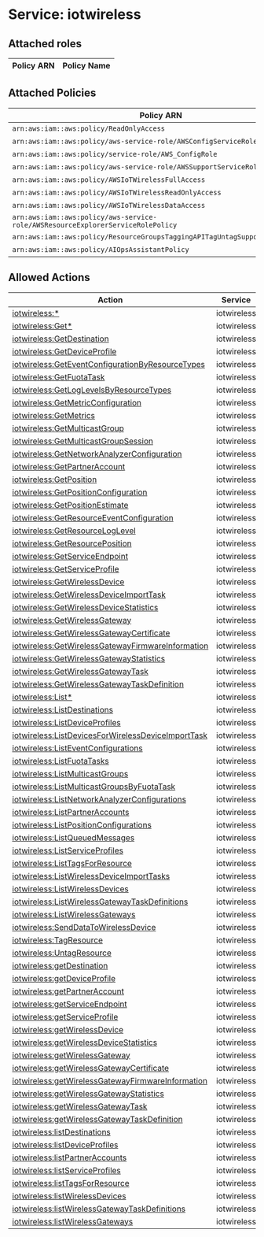# Service: iotwireless

## Attached roles

| Policy ARN | Policy Name |
|------------|-------------|
## Attached Policies

| Policy ARN | Policy Name |
|------------|-------------|
| `arn:aws:iam::aws:policy/ReadOnlyAccess` | [ReadOnlyAccess](../policies.md#readonlyaccess) |
| `arn:aws:iam::aws:policy/aws-service-role/AWSConfigServiceRolePolicy` | [AWSConfigServiceRolePolicy](../policies.md#awsconfigservicerolepolicy) |
| `arn:aws:iam::aws:policy/service-role/AWS_ConfigRole` | [AWS_ConfigRole](../policies.md#aws_configrole) |
| `arn:aws:iam::aws:policy/aws-service-role/AWSSupportServiceRolePolicy` | [AWSSupportServiceRolePolicy](../policies.md#awssupportservicerolepolicy) |
| `arn:aws:iam::aws:policy/AWSIoTWirelessFullAccess` | [AWSIoTWirelessFullAccess](../policies.md#awsiotwirelessfullaccess) |
| `arn:aws:iam::aws:policy/AWSIoTWirelessReadOnlyAccess` | [AWSIoTWirelessReadOnlyAccess](../policies.md#awsiotwirelessreadonlyaccess) |
| `arn:aws:iam::aws:policy/AWSIoTWirelessDataAccess` | [AWSIoTWirelessDataAccess](../policies.md#awsiotwirelessdataaccess) |
| `arn:aws:iam::aws:policy/aws-service-role/AWSResourceExplorerServiceRolePolicy` | [AWSResourceExplorerServiceRolePolicy](../policies.md#awsresourceexplorerservicerolepolicy) |
| `arn:aws:iam::aws:policy/ResourceGroupsTaggingAPITagUntagSupportedResources` | [ResourceGroupsTaggingAPITagUntagSupportedResources](../policies.md#resourcegroupstaggingapitaguntagsupportedresources) |
| `arn:aws:iam::aws:policy/AIOpsAssistantPolicy` | [AIOpsAssistantPolicy](../policies.md#aiopsassistantpolicy) |

## Allowed Actions

| Action | Service |
|--------|---------|
| [iotwireless:*](../actions.md#iotwireless:all) | iotwireless |
| [iotwireless:Get*](../actions.md#iotwireless:getall) | iotwireless |
| [iotwireless:GetDestination](../actions.md#iotwireless:getdestination) | iotwireless |
| [iotwireless:GetDeviceProfile](../actions.md#iotwireless:getdeviceprofile) | iotwireless |
| [iotwireless:GetEventConfigurationByResourceTypes](../actions.md#iotwireless:geteventconfigurationbyresourcetypes) | iotwireless |
| [iotwireless:GetFuotaTask](../actions.md#iotwireless:getfuotatask) | iotwireless |
| [iotwireless:GetLogLevelsByResourceTypes](../actions.md#iotwireless:getloglevelsbyresourcetypes) | iotwireless |
| [iotwireless:GetMetricConfiguration](../actions.md#iotwireless:getmetricconfiguration) | iotwireless |
| [iotwireless:GetMetrics](../actions.md#iotwireless:getmetrics) | iotwireless |
| [iotwireless:GetMulticastGroup](../actions.md#iotwireless:getmulticastgroup) | iotwireless |
| [iotwireless:GetMulticastGroupSession](../actions.md#iotwireless:getmulticastgroupsession) | iotwireless |
| [iotwireless:GetNetworkAnalyzerConfiguration](../actions.md#iotwireless:getnetworkanalyzerconfiguration) | iotwireless |
| [iotwireless:GetPartnerAccount](../actions.md#iotwireless:getpartneraccount) | iotwireless |
| [iotwireless:GetPosition](../actions.md#iotwireless:getposition) | iotwireless |
| [iotwireless:GetPositionConfiguration](../actions.md#iotwireless:getpositionconfiguration) | iotwireless |
| [iotwireless:GetPositionEstimate](../actions.md#iotwireless:getpositionestimate) | iotwireless |
| [iotwireless:GetResourceEventConfiguration](../actions.md#iotwireless:getresourceeventconfiguration) | iotwireless |
| [iotwireless:GetResourceLogLevel](../actions.md#iotwireless:getresourceloglevel) | iotwireless |
| [iotwireless:GetResourcePosition](../actions.md#iotwireless:getresourceposition) | iotwireless |
| [iotwireless:GetServiceEndpoint](../actions.md#iotwireless:getserviceendpoint) | iotwireless |
| [iotwireless:GetServiceProfile](../actions.md#iotwireless:getserviceprofile) | iotwireless |
| [iotwireless:GetWirelessDevice](../actions.md#iotwireless:getwirelessdevice) | iotwireless |
| [iotwireless:GetWirelessDeviceImportTask](../actions.md#iotwireless:getwirelessdeviceimporttask) | iotwireless |
| [iotwireless:GetWirelessDeviceStatistics](../actions.md#iotwireless:getwirelessdevicestatistics) | iotwireless |
| [iotwireless:GetWirelessGateway](../actions.md#iotwireless:getwirelessgateway) | iotwireless |
| [iotwireless:GetWirelessGatewayCertificate](../actions.md#iotwireless:getwirelessgatewaycertificate) | iotwireless |
| [iotwireless:GetWirelessGatewayFirmwareInformation](../actions.md#iotwireless:getwirelessgatewayfirmwareinformation) | iotwireless |
| [iotwireless:GetWirelessGatewayStatistics](../actions.md#iotwireless:getwirelessgatewaystatistics) | iotwireless |
| [iotwireless:GetWirelessGatewayTask](../actions.md#iotwireless:getwirelessgatewaytask) | iotwireless |
| [iotwireless:GetWirelessGatewayTaskDefinition](../actions.md#iotwireless:getwirelessgatewaytaskdefinition) | iotwireless |
| [iotwireless:List*](../actions.md#iotwireless:listall) | iotwireless |
| [iotwireless:ListDestinations](../actions.md#iotwireless:listdestinations) | iotwireless |
| [iotwireless:ListDeviceProfiles](../actions.md#iotwireless:listdeviceprofiles) | iotwireless |
| [iotwireless:ListDevicesForWirelessDeviceImportTask](../actions.md#iotwireless:listdevicesforwirelessdeviceimporttask) | iotwireless |
| [iotwireless:ListEventConfigurations](../actions.md#iotwireless:listeventconfigurations) | iotwireless |
| [iotwireless:ListFuotaTasks](../actions.md#iotwireless:listfuotatasks) | iotwireless |
| [iotwireless:ListMulticastGroups](../actions.md#iotwireless:listmulticastgroups) | iotwireless |
| [iotwireless:ListMulticastGroupsByFuotaTask](../actions.md#iotwireless:listmulticastgroupsbyfuotatask) | iotwireless |
| [iotwireless:ListNetworkAnalyzerConfigurations](../actions.md#iotwireless:listnetworkanalyzerconfigurations) | iotwireless |
| [iotwireless:ListPartnerAccounts](../actions.md#iotwireless:listpartneraccounts) | iotwireless |
| [iotwireless:ListPositionConfigurations](../actions.md#iotwireless:listpositionconfigurations) | iotwireless |
| [iotwireless:ListQueuedMessages](../actions.md#iotwireless:listqueuedmessages) | iotwireless |
| [iotwireless:ListServiceProfiles](../actions.md#iotwireless:listserviceprofiles) | iotwireless |
| [iotwireless:ListTagsForResource](../actions.md#iotwireless:listtagsforresource) | iotwireless |
| [iotwireless:ListWirelessDeviceImportTasks](../actions.md#iotwireless:listwirelessdeviceimporttasks) | iotwireless |
| [iotwireless:ListWirelessDevices](../actions.md#iotwireless:listwirelessdevices) | iotwireless |
| [iotwireless:ListWirelessGatewayTaskDefinitions](../actions.md#iotwireless:listwirelessgatewaytaskdefinitions) | iotwireless |
| [iotwireless:ListWirelessGateways](../actions.md#iotwireless:listwirelessgateways) | iotwireless |
| [iotwireless:SendDataToWirelessDevice](../actions.md#iotwireless:senddatatowirelessdevice) | iotwireless |
| [iotwireless:TagResource](../actions.md#iotwireless:tagresource) | iotwireless |
| [iotwireless:UntagResource](../actions.md#iotwireless:untagresource) | iotwireless |
| [iotwireless:getDestination](../actions.md#iotwireless:getdestination) | iotwireless |
| [iotwireless:getDeviceProfile](../actions.md#iotwireless:getdeviceprofile) | iotwireless |
| [iotwireless:getPartnerAccount](../actions.md#iotwireless:getpartneraccount) | iotwireless |
| [iotwireless:getServiceEndpoint](../actions.md#iotwireless:getserviceendpoint) | iotwireless |
| [iotwireless:getServiceProfile](../actions.md#iotwireless:getserviceprofile) | iotwireless |
| [iotwireless:getWirelessDevice](../actions.md#iotwireless:getwirelessdevice) | iotwireless |
| [iotwireless:getWirelessDeviceStatistics](../actions.md#iotwireless:getwirelessdevicestatistics) | iotwireless |
| [iotwireless:getWirelessGateway](../actions.md#iotwireless:getwirelessgateway) | iotwireless |
| [iotwireless:getWirelessGatewayCertificate](../actions.md#iotwireless:getwirelessgatewaycertificate) | iotwireless |
| [iotwireless:getWirelessGatewayFirmwareInformation](../actions.md#iotwireless:getwirelessgatewayfirmwareinformation) | iotwireless |
| [iotwireless:getWirelessGatewayStatistics](../actions.md#iotwireless:getwirelessgatewaystatistics) | iotwireless |
| [iotwireless:getWirelessGatewayTask](../actions.md#iotwireless:getwirelessgatewaytask) | iotwireless |
| [iotwireless:getWirelessGatewayTaskDefinition](../actions.md#iotwireless:getwirelessgatewaytaskdefinition) | iotwireless |
| [iotwireless:listDestinations](../actions.md#iotwireless:listdestinations) | iotwireless |
| [iotwireless:listDeviceProfiles](../actions.md#iotwireless:listdeviceprofiles) | iotwireless |
| [iotwireless:listPartnerAccounts](../actions.md#iotwireless:listpartneraccounts) | iotwireless |
| [iotwireless:listServiceProfiles](../actions.md#iotwireless:listserviceprofiles) | iotwireless |
| [iotwireless:listTagsForResource](../actions.md#iotwireless:listtagsforresource) | iotwireless |
| [iotwireless:listWirelessDevices](../actions.md#iotwireless:listwirelessdevices) | iotwireless |
| [iotwireless:listWirelessGatewayTaskDefinitions](../actions.md#iotwireless:listwirelessgatewaytaskdefinitions) | iotwireless |
| [iotwireless:listWirelessGateways](../actions.md#iotwireless:listwirelessgateways) | iotwireless |